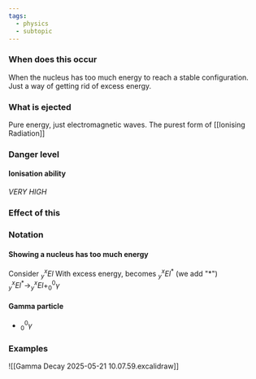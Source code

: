 ```yaml
---
tags:
  - physics
  - subtopic
---
```

### When does this occur
When the nucleus has too much energy to reach a stable configuration. 
Just a way of getting rid of excess energy. 




### What is ejected
Pure energy, just electromagnetic waves. 
The purest form of [[Ionising Radiation]]


### Danger level
#### Ionisation ability
*VERY HIGH*

### Effect of this



### Notation
#### Showing a nucleus has too much energy
Consider $^x_yEl$
With excess energy, becomes $^x_yEl^*$
(we add "\*")
$^x_yEl^*\rightarrow^x_yEl+^0_0\gamma$
#### Gamma particle
- $^0_0 \gamma$

### Examples
![[Gamma Decay 2025-05-21 10.07.59.excalidraw]]